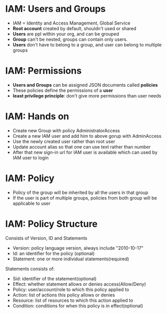 # IAM: Users and Groups

+ IAM = Identity and Access Management, Global Service
+ **Root account** created by default, shouldn't used or shared
+ **Users** are ppl within your org, and can be grouped
+ **Group** can't be nested, groups can contain only users.
+ **Users** don't have to belong to a group, and user can belong to multiple groups

# IAM: Permissions
+ **Users and Groups** can be assigned JSON documents called **policies**
+ These policies define the permissions of a **user**
+ **least privilege principle**: don't give more permissions than user needs

# IAM: Hands on
+ Create new Group with policy AdministratorAccess
+ Create a new IAM user and add him to above gorup with AdminAccess
+ Use the newly created user rather than root user
+ Update account alias so that one can use text rather than number
+ After that new sign-in url for IAM user is available which can used by IAM user to login

# IAM: Policy
+ Policy of the group will be inherited by all the users in that group
+ If the user is part of multiple groups, policies from both group will be applicable to user

# IAM: Policy Structure
Consists of Version, ID and Statements
+ Version: policy language version, always include "2010-10-17"
+ Id: an identifier for the policy (optional)
+ Statement: one or more individual statements(required)

Statements consists of:
+ Sid: identifier of the statement(optional)
+ Effect: whether statement allows or denies access(Allow/Deny)
+ Policy: user/account/role to which this policy applied to
+ Action: list of actions this policy allows or denies
+ Resource: list of resources to which this action applied to
+ Condition: conditions for when this policy is in effect(optional)
